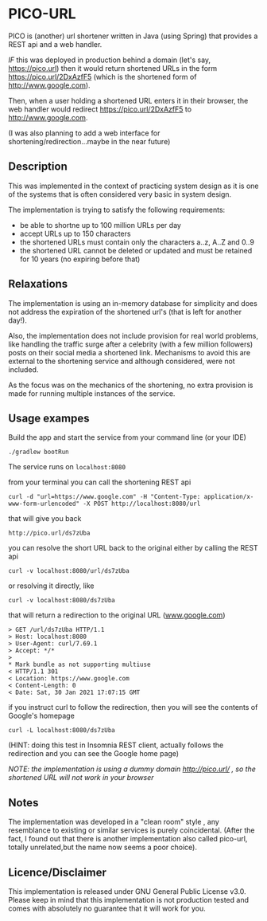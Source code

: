 # PICO-URL
PICO is (another) url shortener written in Java (using Spring) that provides a REST api and a web handler.

_IF_ this was deployed in production behind a domain (let's say, https://pico.url) then it would return
shortened URLs in the form https://pico.url/2DxAzfF5 (which is the shortened form of http://www.google.com).

Then, when a user holding a shortened URL enters it in their browser, the web handler would redirect 
https://pico.url/2DxAzfF5 to http://www.google.com.

(I was also planning to add a web interface for shortening/redirection...maybe in the near future)

## Description
This was implemented in the context of practicing system design as it is one of the systems that is often considered 
very basic in system design.

The implementation is trying to satisfy the following requirements:
- be able to shortne up to 100 million URLs per day
- accept URLs up to 150 characters
- the shortened URLs must contain only the characters a..z, A..Z and 0..9
- the shortened URL cannot be deleted or updated and must be retained for 10 years (no expiring before that)

## Relaxations
The implementation is using an in-memory database for simplicity and does not address the expiration of the shortened url's 
(that is left for another day!).

Also, the implementation does not include provision for real world problems, like handling the
traffic surge after a celebrity (with a few million followers) posts on their social media a shortened link. 
Mechanisms to avoid this are external to the shortening service and although considered, were not included.

As the focus was on the mechanics of the shortening, no extra provision is made for running multiple instances of the service.

## Usage exampes
Build the app and start the service from your command line (or your IDE)

```
./gradlew bootRun
```
The service runs on `localhost:8080`

from your terminal you can call the shortening REST api
```
curl -d "url=https://www.google.com" -H "Content-Type: application/x-www-form-urlencoded" -X POST http://localhost:8080/url
```

that will give you back 

```
http://pico.url/ds7zUba
```

you can resolve the short URL back to the original either by calling the REST api 
```
curl -v localhost:8080/url/ds7zUba
```
or resolving it directly, like
```
curl -v localhost:8080/ds7zUba
```

that will return a redirection to the original URL (www.google.com)
```
> GET /url/ds7zUba HTTP/1.1
> Host: localhost:8080
> User-Agent: curl/7.69.1
> Accept: */*
> 
* Mark bundle as not supporting multiuse
< HTTP/1.1 301 
< Location: https://www.google.com
< Content-Length: 0
< Date: Sat, 30 Jan 2021 17:07:15 GMT
```

if you instruct curl to follow the redirection, then you will see the contents of Google's homepage
```
curl -L localhost:8080/ds7zUba
```

(HINT: doing this test in Insomnia REST client, actually follows the redirection and you can see the Google home page)

*NOTE: the implementation is using a dummy domain http://pico.url/ , so the shortened URL will not work in your browser* 

## Notes
The implementation was developed in a "clean room" style , any resemblance to existing or similar services is purely coincidental.
(After the fact, I found out that there is another implementation also called pico-url, totally unrelated,but the name now seems a poor choice).

## Licence/Disclaimer
This implementation is released under GNU General Public License v3.0.
Please keep in mind that this implementation is not production tested and comes with absolutely no guarantee that it will work for you.
